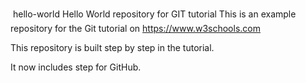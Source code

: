  hello-world
Hello World repository for GIT tutorial
This is an example repository for the Git tutorial on https://www.w3schools.com

This repository is built step by step in the tutorial.

It now includes step for GitHub.
